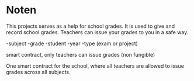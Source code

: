# Noten
This projects serves as a help for school grades. It is used to give and record school grades. Teachers can issue your grades to you in a safe way.

-subject
-grade
-student
-year
-type (exam or project)

smart contract, only teachers can issue grades (non fungible)

One smart contract for the school, where all teachers are allowed to issue grades across all subjects.